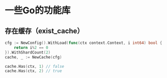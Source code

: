# 一些Go的功能库

## 存在缓存（exist_cache）
```go
cfg := NewConfig().WithLoad(func(ctx context.Context, i int64) bool {
    return i%2 == 0
}).WithShardCount(2)
cache, _ := NewCache(cfg)

cache.Has(ctx, 1) // false
cache.Has(ctx, 2) // true
```